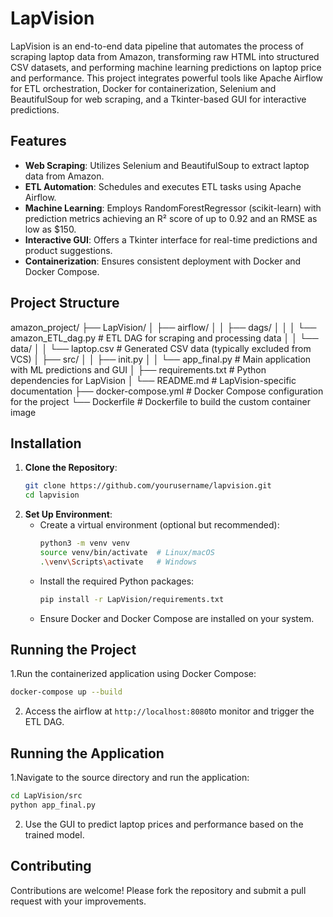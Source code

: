 # LapVision

LapVision is an end-to-end data pipeline that automates the process of scraping laptop data from Amazon, transforming raw HTML into structured CSV datasets, and performing machine learning predictions on laptop price and performance. This project integrates powerful tools like Apache Airflow for ETL orchestration, Docker for containerization, Selenium and BeautifulSoup for web scraping, and a Tkinter-based GUI for interactive predictions.

## Features

- **Web Scraping**: Utilizes Selenium and BeautifulSoup to extract laptop data from Amazon.
- **ETL Automation**: Schedules and executes ETL tasks using Apache Airflow.
- **Machine Learning**: Employs RandomForestRegressor (scikit-learn) with prediction metrics achieving an R² score of up to 0.92 and an RMSE as low as $150.
- **Interactive GUI**: Offers a Tkinter interface for real-time predictions and product suggestions.
- **Containerization**: Ensures consistent deployment with Docker and Docker Compose.

## Project Structure

amazon_project/
├── LapVision/
│   ├── airflow/
│   │   ├── dags/
│   │   │   └── amazon_ETL_dag.py       # ETL DAG for scraping and processing data
│   │   └── data/
│   │       └── laptop.csv              # Generated CSV data (typically excluded from VCS)
│   ├── src/
│   │   ├── init.py
│   │   └── app_final.py                # Main application with ML predictions and GUI
│   ├── requirements.txt                # Python dependencies for LapVision
│   └── README.md                       # LapVision-specific documentation
├── docker-compose.yml                  # Docker Compose configuration for the project
└── Dockerfile                          # Dockerfile to build the custom container image

## Installation

1. **Clone the Repository**:
   ```bash
   git clone https://github.com/yourusername/lapvision.git
   cd lapvision

2. **Set Up Environment**:
   - Create a virtual environment (optional but recommended):
     ```bash
     python3 -m venv venv
     source venv/bin/activate  # Linux/macOS
     .\venv\Scripts\activate   # Windows
     ```
   - Install the required Python packages:
     ```bash
     pip install -r LapVision/requirements.txt
   - Ensure Docker and Docker Compose are installed on your system.

## Running the Project

1.Run the containerized application using Docker Compose:
   ```bash
   docker-compose up --build
   ```
2. Access the airflow at `http://localhost:8080`to monitor and trigger the ETL DAG.

## Running the Application

1.Navigate to the source directory and run the application:
   ```bash
   cd LapVision/src
   python app_final.py
   ```
2. Use the GUI to predict laptop prices and performance based on the trained model.

## Contributing
Contributions are welcome! Please fork the repository and submit a pull request with your improvements.